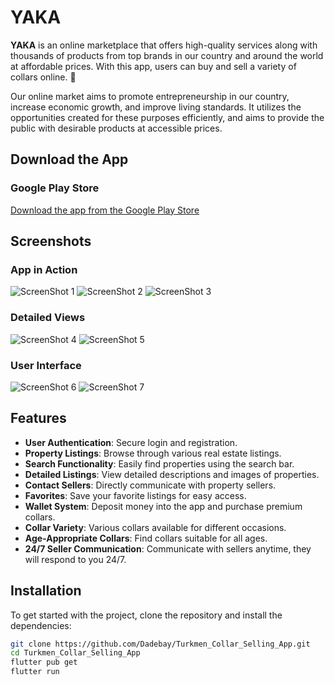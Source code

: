 # YAKA

**YAKA** is an online marketplace that offers high-quality services along with thousands of products from top brands in our country and around the world at affordable prices. With this app, users can buy and sell a variety of collars online. 🧥

Our online market aims to promote entrepreneurship in our country, increase economic growth, and improve living standards. It utilizes the opportunities created for these purposes efficiently, and aims to provide the public with desirable products at accessible prices.

## Download the App

### Google Play Store
[Download the app from the Google Play Store](https://play.google.com/store/apps/details?id=com.bilermennesil.yaka)

## Screenshots

### App in Action

![ScreenShot 1](https://play-lh.googleusercontent.com/lire0J5b9zA-dODAGBS2weWGNHYWSGsoeTT3xavpo5cg33IyGvbtBl2YoBQ-cUKmkr4=w1052-h592-rw)
![ScreenShot 2](https://play-lh.googleusercontent.com/IpV7i-cIsjN53i1yyrzUOgK7GphWIOMYK9-wRDPuT0SHsYvC_wtvjZ7xIGR3gvAUTg=w1052-h592-rw)
![ScreenShot 3](https://play-lh.googleusercontent.com/WSankYXYQ8vHf5HLCnMGYyGzNP7QJYsCOv_MOE6useY_Vi4RD-l2HEP4CYfBhvnCiiAl=w1052-h592-rw)

### Detailed Views

![ScreenShot 4](https://play-lh.googleusercontent.com/-z8fFuwjMn7f_qKoVpYPvuXtkLnL2qd5MXQgrnZjdtQHssmPX03OAxA5YsPHVa7VDyMj=w1052-h592-rw)
![ScreenShot 5](https://play-lh.googleusercontent.com/-JGpKBszOZ5e8axHPdBfBiSkFBqtqxtfjSlsM9xCvAfFNCQDmcuMcp5op8fNurWagg=w1052-h592-rw)

### User Interface

![ScreenShot 6](https://play-lh.googleusercontent.com/UxsS1M-B3lnzpbQmKB2XLQQGazy-LJozlBAwFr-aITJllDyT48y4MWO0ejsxIWFM7wJE=w1052-h592-rw)
![ScreenShot 7](https://play-lh.googleusercontent.com/uO-LLqQ1jaTFc7OwZqZIpyI5N4h26NnJ2hekSE6XJJ0QDdF9nNHiGU-vsFmsuSwrYRo=w1052-h592-rw)

## Features

- **User Authentication**: Secure login and registration.
- **Property Listings**: Browse through various real estate listings.
- **Search Functionality**: Easily find properties using the search bar.
- **Detailed Listings**: View detailed descriptions and images of properties.
- **Contact Sellers**: Directly communicate with property sellers.
- **Favorites**: Save your favorite listings for easy access.
- **Wallet System**: Deposit money into the app and purchase premium collars.
- **Collar Variety**: Various collars available for different occasions.
- **Age-Appropriate Collars**: Find collars suitable for all ages.
- **24/7 Seller Communication**: Communicate with sellers anytime, they will respond to you 24/7.

## Installation

To get started with the project, clone the repository and install the dependencies:

```bash
git clone https://github.com/Dadebay/Turkmen_Collar_Selling_App.git
cd Turkmen_Collar_Selling_App
flutter pub get
flutter run
